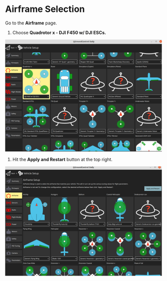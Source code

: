 # Airframe Selection

Go to the **Airframe** page.

1. Choose **Quadrotor x - DJI F450 w/ DJI ESCs.**

![](../.gitbook/assets/4.png)

1. Hit the **Apply and Restart** button at the top right.

![](../.gitbook/assets/5.png)

## 

